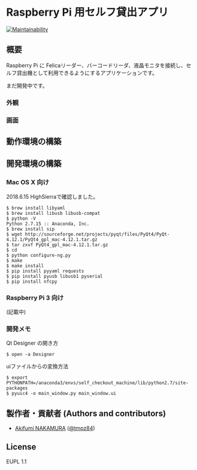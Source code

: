 # Raspberry Pi 用セルフ貸出アプリ

[![Maintainability](https://api.codeclimate.com/v1/badges/72dd97418daca5699a80/maintainability)](https://codeclimate.com/github/nakamura-akifumi/self_checkout_machine/maintainability)

## 概要

Raspberry Pi に Felicaリーダー、バーコードリーダ、液晶モニタを接続し、セルフ貸出機として利用できるようにするアプリケーションです。

まだ開発中です。

### 外観

### 画面    

## 動作環境の構築

## 開発環境の構築

### Mac OS X 向け

2018.6.15 HighSierraで確認しました。

````
$ brew install libyaml
$ brew install libusb libusb-compat
$ python -V
Python 2.7.15 :: Anaconda, Inc.
$ brew install sip
$ wget http://sourceforge.net/projects/pyqt/files/PyQt4/PyQt-4.12.1/PyQt4_gpl_mac-4.12.1.tar.gz
$ tar zxvf PyQt4_gpl_mac-4.12.1.tar.gz
$ cd 
$ python configure-ng.py
$ make
$ make install
$ pip install pyyaml requests
$ pip install pyusb libusb1 pyserial
$ pip install nfcpy
````

### Raspberry Pi 3 向け

(記載中)

### 開発メモ

Qt Designer の開き方

````
$ open -a Designer
````

uiファイルからの変換方法

````
$ export PYTHONPATH=/anaconda3/envs/self_checkout_machine/lib/python2.7/site-packages
$ pyuic4 -o main_window.py main_window.ui
````

##  製作者・貢献者 (Authors and contributors)
- [Akifumi NAKAMURA](https://github.com/nakamura-akifumi) ([@tmpz84](https://twitter.com/tmpz84))

## License
EUPL 1.1
